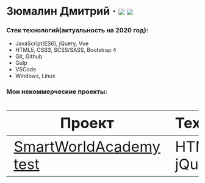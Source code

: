 # Зюмалин Дмитрий &middot; [![](https://img.shields.io/badge/resume-hh-red)](https://tomsk.hh.ru/resume/4dc79d8cff03ee65ff0039ed1f766d68797934)  [![](https://img.shields.io/badge/-telegram-0088cc)](https://tele.click/dmitryhli) 

  ### Стек технологий(актуальность на 2020 год):
  - JavaScript(ES6), jQuery, Vue
  - HTML5, CSS3, SCSS/SASS, Bootstrap 4
  - Git, Github
  - Gulp
  - VSCode
  - Windows, Linux

 ### Мои некоммерческие проекты:

<div class="w3-responsive">
<font size="12px">
<table style="font-size: 80%" width="100%" class="w3-table-all notranslate" id="myTable">
<thead>
<tr class="w3-white">
<th width="40%">Проект</th>
<th width="60%">Технологии</th>
<th>Категория</th>
</tr>
</thead>
<tbody>
<tr>
<td><a href="https://github.com/safe2k19/SWA">SmartWorldAcademy test</a></td>
<td>HTML, CSS, jQuery</td>
<td align="center">Верстка</td>
</tr>
